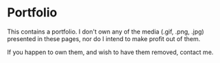 # Portfolio
This contains a portfolio.
I don't own any of the media (.gif, .png, .jpg) presented in these pages, nor do I intend to make profit out of them. 

If you happen to own them, and wish to have them removed, contact me.

